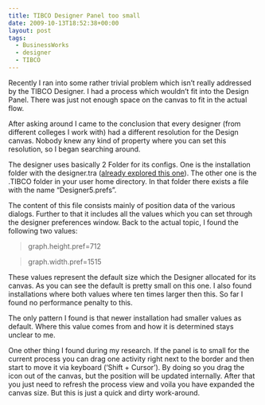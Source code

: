 ```yaml
---
title: TIBCO Designer Panel too small
date: 2009-10-13T18:52:38+00:00
layout: post
tags:
  - BusinessWorks
  - designer
  - TIBCO
---
```

Recently I ran into some rather trivial problem which isn’t really addressed by the TIBCO Designer. I had a process which wouldn’t fit into the Design Panel. There was just not enough space on the canvas to fit in the actual flow.

After asking around I came to the conclusion that every designer (from different colleges I work with) had a different resolution for the Design canvas. Nobody knew any kind of property where you can set this resolution, so I began searching around.

The designer uses basically 2 Folder for its configs. One is the installation folder with the designer.tra ([already explored this one](/2009/04/22/improve-tibco-designer-tester-performance-under-linux.html)). The other one is the .TIBCO folder in your user home directory. In that folder there exists a file with the name “Designer5.prefs”.

The content of this file consists mainly of position data of the various dialogs. Further to that it includes all the values which you can set through the designer preferences window. Back to the actual topic, I found the following two values:

> graph.height.pref=712

> graph.width.pref=1515

These values represent the default size which the Designer allocated for its canvas. As you can see the default is pretty small on this one. I also found installations where both values where ten times larger then this. So far I found no performance penalty to this.

The only pattern I found is that newer installation had smaller values as default. Where this value comes from and how it is determined stays unclear to me.

One other thing I found during my research. If the panel is to small for the current process you can drag one activity right next to the border and then start to move it via keyboard (‘Shift + Cursor’). By doing so you drag the icon out of the canvas, but the position will be updated internally. After that you just need to refresh the process view and voila you have expanded the canvas size. But this is just a quick and dirty work-around.
